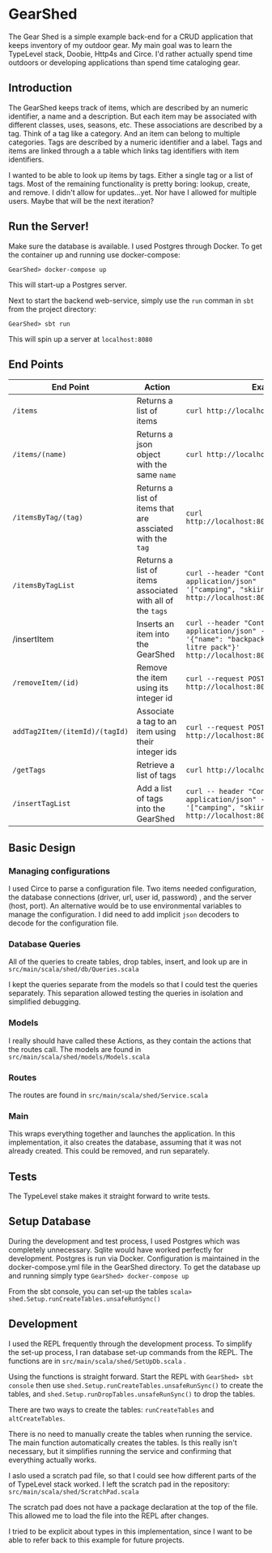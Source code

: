 # GearShed

The Gear Shed is a simple example back-end for a CRUD application that keeps inventory of my outdoor gear. My main goal was to learn the TypeLevel stack, Doobie, Http4s and Circe. I'd rather actually spend time outdoors or developing applications than spend time cataloging gear. 

## Introduction

The GearShed keeps track of items, which are described by an numeric identifier, a name and a description. But each item may be associated with different classes, uses, seasons, etc. These associations are described by a tag. Think of a tag like a category. And an item can belong to multiple categories. Tags are described by a numeric identifier and a label. Tags and items are linked through a a table which links tag identifiers with item identifiers.  

I wanted to be able to look up items by tags. Either a single tag or a list of tags. Most of the remaining functionality is pretty boring: lookup, create, and remove. I didn't allow for updates...yet. Nor have I allowed for multiple users. Maybe that will be the next iteration?

## Run the Server!

Make sure the database is available. I used Postgres through Docker. To get the container up and running use docker-compose: 

```GearShed> docker-compose up``` 

This will start-up a Postgres server. 

Next to start the backend web-service, simply use the ```run``` comman in ```sbt``` from the project directory:

```GearShed> sbt run```

This will spin up a server at ```localhost:8080``` 

## End Points

| End Point                          | Action                                                       | Example                                                      |
| ---------------------------------- | ------------------------------------------------------------ | ------------------------------------------------------------ |
| ```/items```                       | Returns a list of items                                      | ```curl http://localhost:8080/items```                       |
| ```/items/(name)```                | Returns a json object with the same ```name```               | ```curl http://localhost:8080/item/backpack```               |
| ```/itemsByTag/(tag)```            | Returns a list of items that are assciated with the ```tag``` | ```curl http://localhost:8080/itemsByTag/camping```          |
| ```/itemsByTagList```              | Returns a list of items associated with all of the ```tags``` | ```curl --header "Content-Type: application/json"  --request GET --data '["camping", "skiing"]' http://localhost:8080/itemsByTagList``` |
| /insertItem                        | Inserts an item into the GearShed                            | ```curl --header "Content-Type: application/json" --request PUT --data '{"name": "backpack", "description": "50 litre pack"}' http://localhost:8080/insertItem``` |
| ```/removeItem/(id)```             | Remove the item using its integer id                         | ```curl --request POST http://localhost:8080/removeItem/2``` |
| ```addTag2Item/(itemId)/(tagId)``` | Associate a tag to an item using their integer ids           | ```curl --request POST http://localhost:8080/1/1```          |
| ```/getTags```                     | Retrieve a list of tags                                      | ```curl http://localhost:8080/getTags```                     |
| ```/insertTagList```               | Add a list of tags into the GearShed                         | ```curl -- header "Content-Type: application/json" --request PUT --data '["camping", "skiing", "climbing"]' http://localhost:8080/insertTagList``` |

## Basic Design

### Managing configurations

I used Circe to parse a configuration file. Two items needed configuration, the database connections (driver, url, user id, password) , and the server (host, port). An alternative would be to use environmental variables to manage the configuration. I did need to add implicit ```json``` decoders to decode for the configuration file.

### Database Queries

All of the queries to create tables, drop tables, insert, and look up are in ```src/main/scala/shed/db/Queries.scala``` 

I kept the queries separate from the models so that I could test the queries separately. This separation allowed testing the queries in isolation and simplified debugging.  

### Models

I really should have called these Actions, as they contain the actions that the routes call. The models are found in ```src/main/scala/shed/models/Models.scala``` 

### Routes

The routes are found in ```src/main/scala/shed/Service.scala``` 

### Main

This wraps everything together and launches the application. In this implementation, it also creates the database, assuming that it was not already created. This could be removed, and run separately. 

## Tests

The TypeLevel stake makes it straight forward to write tests. 

## Setup Database

During the development and test process, I used Postgres which was completely unnecessary. Sqlite would have worked perfectly for development. Postgres is run via Docker. Configuration is maintained in the docker-compose.yml file in the GearShed directory. To get the database up and running simply type ```GearShed> docker-compose up``` 

From the sbt console, you can set-up the tables ```scala> shed.Setup.runCreateTables.unsafeRunSync()``` 

## Development

I used the REPL frequently through the development process. To simplify the set-up process, I ran database set-up commands from the REPL. The functions are in ```src/main/scala/shed/SetUpDb.scala``` . 

Using the functions is straight forward. Start the REPL with ```GearShed> sbt console``` then use ```shed.Setup.runCreateTables.unsafeRunSync()``` to create the tables, and ```shed.Setup.runDropTables.unsafeRunSync()``` to drop the tables. 

There are two ways to create the tables: ```runCreateTables``` and ```altCreateTables```. 

There is no need to manually create the tables when running the service. The main function automatically creates the tables. Is this really isn't necessary, but it simplifies running the service and confirming that everything actually works. 

I aslo used a scratch pad file, so that I could see how different parts of the of TypeLevel stack worked. I left the scratch pad in the repository: ```src/main/scala/shed/ScratchPad.scala``` 

The scratch pad does not have a package declaration at the top of the file. This allowed me to load the file into the REPL after changes. 

I tried to be explicit about types in this implementation, since I want to be able to refer back to this example for future projects. 